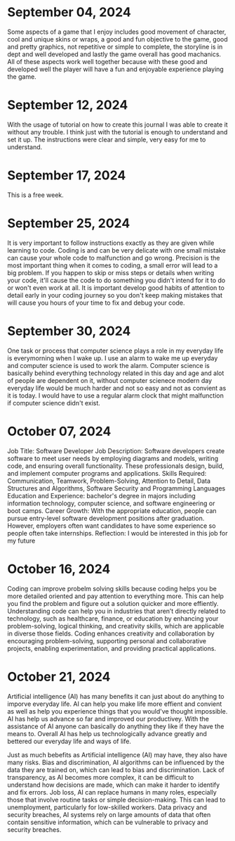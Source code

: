 # September 04, 2024
Some aspects of a game that I enjoy includes good movement of character, cool and unique skins or wraps, a good and fun objective to the game, good and pretty graphics, not repetitive or simple to complete, the storyline is in dept and well developed and lastly the game overall has good machanics. All of these aspects work well together because with these good and developed well the player will have a fun and enjoyable experience playing the game.
# September 12, 2024
With the usage of tutorial on how to create this journal I was able to create it without any trouble. I think just with the tutorial is enough to understand and set it up. The instructions were clear and simple, very easy for me to understand.
# September 17, 2024
This is a free week.
# September 25, 2024
It is very important to follow instructions exactly as they are given while learning to code. Coding is and can be very delicate with one small mistake can cause your whole code to malfunction and go wrong. Precision is the most important thing when it comes to coding, a small error will lead to a big problem. If you happen to skip or miss steps or details when writing your code, it'll cause the code to do something you didn't intend for it to do or won't even work at all. It is important develop good habits of attention to detail early in your coding journey so you don't keep making mistakes that will cause you hours of your time to fix and debug your code.
# September 30, 2024
One task or process that computer science plays a role in my everyday life is everymorning when I wake up. I use an alarm to wake me up everyday and computer science is used to work the alarm. Computer science is basically behind everything technology related in this day and age and alot of people are dependent on it, without computer scienece modern day everyday life would be much harder and not so easy and not as convient as it is today. I would have to use a regular alarm clock that might malfunction if computer science didn't exist.
# October 07, 2024
Job Title: Software Developer
Job Description: Software developers create software to meet user needs by employing diagrams and models, writing code, and ensuring overall functionality. These professionals design, build, and implement computer programs and applications.
Skills Required: Communication, Teamwork, Problem-Solving, Attention to Detail, Data Structures and Algorithms, Software Security and Programming Languages
Education and Experience: bachelor's degree in majors including information technology, computer science, and software engineering or boot camps.
Career Growth: With the appropriate education, people can pursue entry-level software development positions after graduation. However, employers often want candidates to have some experience so people often take internships.
Reflection: I would be interested in this job for my future
# October 16, 2024
Coding can improve probelm solving skills because coding helps you be more detailed oriented and pay attention to everything more. This can help you find the problem and figure out a solution quicker and more effiently. Understanding code can help you in industries that aren’t directly related to technology, such as healthcare, finance, or education by enhancing your problem-solving, logical thinking, and creativity skills, which are applicable in diverse those fields. Coding enhances creativity and collaboration by encouraging problem-solving, supporting personal and collaborative projects, enabling experimentation, and providing practical applications.
# October 21, 2024
Artificial intelligence (AI) has many benefits it can just about do anything to imporve everyday life. AI can help you make life more effient and convient as well as help you experience things that you would've thought impossible. AI has help us advance so far and improved our productivey. With the assistance of AI anyone can basically do anything they like if they have the means to. Overall AI has help us technologically advance greatly and bettered our everyday life and ways of life.

Just as much bebefits as Artificial intelligence (AI) may have, they also have many risks. Bias and discrimination, AI algorithms can be influenced by the data they are trained on, which can lead to bias and discrimination. Lack of transparency, as AI becomes more complex, it can be difficult to understand how decisions are made, which can make it harder to identify and fix errors. Job loss, AI can replace humans in many roles, especially those that involve routine tasks or simple decision-making. This can lead to unemployment, particularly for low-skilled workers. Data privacy and security breaches, AI systems rely on large amounts of data that often contain sensitive information, which can be vulnerable to privacy and security breaches.
